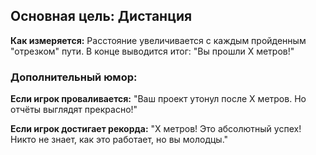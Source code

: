 ## Основная цель: Дистанция
**Как измеряется:**
Расстояние увеличивается с каждым пройденным "отрезком" пути.
В конце выводится итог: "Вы прошли X метров!"
### Дополнительный юмор:
**Если игрок проваливается:**
"Ваш проект утонул после X метров. Но отчёты выглядят прекрасно!"

**Если игрок достигает рекорда:**
 "X метров! Это абсолютный успех! Никто не знает, как это работает, но вы молодцы."
